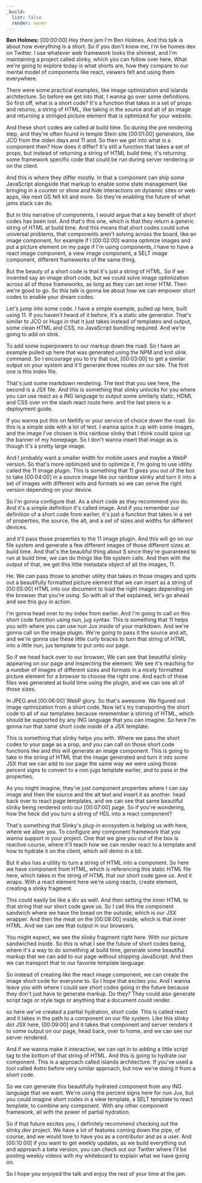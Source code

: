 ```yaml
---
_build:
  list: false
  render: never
---
```


**Ben Holmes:** [00:00:00] Hey there jam I'm Ben Holmes. And this talk is about how everything is a short. So if you don't know me, I'm be homes dev on Twitter. I use whatever web framework looks the shiniest, and I'm maintaining a project called slinky, which you can follow over here. What we're going to explore today is what shorts are, how they compare to our mental model of components like react, viewers felt and using them everywhere.

There were some practical examples, like image optimization and islands architecture. So before we get into that, I wanna go over some definitions. So first off, what is a short code? It's a function that takes in a set of props and returns, a string of HTML, like taking in the source and alt of an image and returning a stringed picture element that is optimized for your website.

And these short codes are called at build time. So during the pre rendering step, and they're often found in temple Stein site [00:01:00] generators, like JCO from the olden days and 11 and. So then we get into what is a component then? How does it differ? It's still a function that takes a set of props, but instead of returning a string of HTML build time, it's returning some framework specific code that could be run during server rendering or on the client.

And this is where they differ mostly. In that a component can ship some JavaScript alongside that markup to enable some state management like bringing in a counter or show and hide interactions on dynamic sites or web apps, like next GS felt kit and more. So they're enabling the future of what jams stack can do.

But in this narrative of components, I would argue that a key benefit of short codes has been lost. And that's this one, which is that they return a generic string of HTML at build time. And this means that short codes could solve universal problems, that components aren't solving across the board, like an image component, for example if I [00:02:00] wanna optimize images and put a picture element on my page if I'm using components, I have to have a react image component, a view image component, a SELT image component, different frameworks of the same thing.

But the beauty of a short code is that it's just a string of HTML. So if we invented say an image short code, but we could solve image optimization across all of those frameworks, as long as they can set inner HTM. Then we're good to go. So this talk is gonna be about how we can empower short codes to enable your dream codes.

Let's jump into some code. I have a simple example, pulled up here, built using 11. If you haven't heard of it before, it's a static site generator. That's similar to JCO or Hugo in that it just takes instead of templates and output, some clean HTML and CSS, no JavaScript bundling required. And we're going to add on slink.

To add some superpowers to our markup down the road. So I have an example pulled up here that was generated using the NPM and knit slink command. So I encourage you to try that out, [00:03:00] to get a similar output on your system and it'll generate three routes on our site. The first one is this index file.

That's just some markdown rendering. The text that you see here, the second is a JSX file. And this is something that slinky unlocks for you where you can use react as a ING language to output some similarly static, HDML and CSS over on the slash react route here. and the last piece is a deployment guide.

If you wanna put this on Netlify or your service of choice down the road. So this is a simple side with a lot of text. I wanna spice it up with some images, and the image I've chosen is this rainbow slinky that I think could spice up the banner of my homepage. So I don't wanna insert that image as is though it's a pretty large image.

And I probably want a smaller width for mobile users and maybe a WebP version. So that's more optimized and to optimize it, I'm going to use utility called the 11 image plugin. This is something that 11 gives you out of the box to take [00:04:00] in a source image like our rainbow slinky and turn it into a set of images with different wits and formats so we can serve the right version depending on your device.

So I'm gonna configure that. As a short code as they recommend you do. And it's a simple definition it's called image. And if you remember our definition of a short code from earlier, it's just a function that takes in a set of properties, the source, the alt, and a set of sizes and widths for different devices.

and it'll pass those properties to the 11 image plugin. And this will go on our file system and generate a few different images of those different sizes at build time. And that's the beautiful thing about S since they're guaranteed to run at build time, we can do things like file system calls. And then with the output of that, we get this little metadata object of all the images, 11.

He. We can pass those to another utility that takes in those images and spits out a beautifully formatted picture element that we can insert as a string of [00:05:00] HTML into our document to load the right images depending on the browser that you're using. So with all of that explained, let's go ahead and see this guy in action.

I'm gonna head over to my index from earlier. And I'm going to call on this short code function using nun, jug syntax. This is something that 11 helps you with where you can use nun Jux inside of your markdown. And we're gonna call on the image plugin. We're going to pass it the source and alt, and we're gonna use these little curly braces to turn that string of HTML into a little nun, jus template to put onto our page.

So if we head back over to our browser, We can see that beautiful slinky appearing on our page and inspecting the element. We see it's reaching for a number of images of different sizes and formats in a nicely formatted picture element for a browser to choose the right one. And each of these files was generated at build time using the plugin, and we can see all of those sizes.

In JPEG and [00:06:00] WebP glory. So that's awesome. We figured out image optimization from a short code. Now let's try transporting the short code to all of our templates because reremember a stirring of HTML, which should be supported by any ING language that you can imagine. So here I'm gonna run that same short code inside of a JSX template.

This is something that slinky helps you with. Where we pass the short codes to your page as a prop, and you can call on those short code functions like and this will generate an image component. This is going to take in the string of HTML that the image generated and turn it into some JSX that we can add to our page the same way we were using those percent signs to convert to a non jugs template earlier, and to pass in the properties.

As you might imagine, they're just component properties where I can say image and then the source and the alt text and insert it as another. head back over to react page templates, and we can see that same beautiful slinky being rendered onto our [00:07:00] page. So if you're wondering, how the heck did you turn a string of HDL into a react component?

That's something that Slinky's plug-in ecosystem is helping us with here, where we allow you. To configure any component framework that you wanna support in your project. One that we give you out of the box is reactive course, where it'll teach how we can render react to a template and how to hydrate it on the client, which will demo in a bit.

But it also has a utility to turn a string of HTML into a component. So here we have component from HTML, which is referencing this static HTML file here, which takes in the string of HTML that our short code gave us. And it wraps. With a react element here we're using reacts, create element, creating a slinky fragment.

This could easily be like a div as well. And then setting the inner HTML to that string that our short code gave us. So I call this the component sandwich where we have the bread on the outside, which is our JSX wrapper. And then the meat on the [00:08:00] inside, which is that inner HTML. And we can see that output in our browsers.

You might expect, we see the slinky fragment right here. With our picture sandwiched inside. So this is what I see the future of short codes being, where it's a way to do something at build time, generate some beautiful markup that we can add to our page without shipping JavaScript. And then we can transport that to our favorite template language.

So instead of creating like the react image component, we can create the image short code for everyone to. So I hope that excites you. And I wanna leave you with where I could see short codes going in the future because they don't just have to generate markup. Do they? They could also generate script tags or style tags or anything that a document could render.

so here we've created a partial hydration, short code. This is called react and it takes in the path to a component on our file system. Like this slinky dot JSX here, [00:09:00] and it takes that component and server renders it to some output on our page, head back, over to home, and we can see our server rendered.

And if we wanna make it interactive, we can opt in to adding a little script tag to the bottom of that string of HTML. And this is going to hydrate our component. This is a approach called islands architecture. If you've used a tool called Astro before very similar approach, but now we're doing it from a short code.

So we can generate this beautifully hydrated component from any ING language that we want. We're using the percent signs here for nun Jux, but you could imagine short codes in a view template, a SELT template to react template, to combine any component. With any other component framework, all with the power of partial hydration.

So if that future excites you, I definitely recommend checking out the slinky.dev project. We have a lot of features coming down the pipe, of course, and we would love to have you as a contributor and as a user. And [00:10:00] if you want to get weekly updates, as we build everything out and approach a beta version, you can check out our Twitter where I'll be posting weekly videos with my whiteboard to explain what we have going on.

So I hope you enjoyed the talk and enjoy the rest of your time at the jam.
